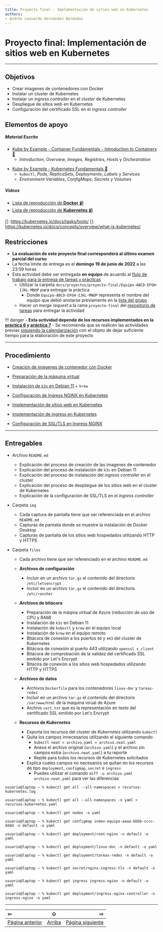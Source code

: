 ```yaml
---
title: Proyecto final - Implementación de sitios web en Kubernetes
authors:
- Andrés Leonardo Hernández Bermúdez
---
```


# Proyecto final: Implementación de sitios web en **Kubernetes**

--------------------------------------------------------------------------------

## Objetivos

- Crear imagenes de contenedores con Docker
- Instalar un cluster de Kubernetes
- Instalar un _ingress controller_ en el cluster de Kubernetes
- Despliegue de sitios web en Kubernetes
- Configuración del certificado SSL en el _ingress controller_

## Elementos de apoyo

##### Material Escrito

- [Kube by Example - Container Fundamentals - Introduction to Containers 📝][kbe-containers-intro]
    - _Introduction_, _Overview_, _Images_, _Registries_, _Hosts_ y _Orchestration_
<!--

- [Kube by Example - Container Fundamentals - Container images 📝][kbe-containers-images]
    - _Introduction_, _Layers & Repositories_, _URLs_ e _Internals_
-->
<!--
- [Kube by Example - Container Fundamentals - Standards 📝][kbe-containers-standards]
    - _Introduction_, _OCI Specifications_, _Image Specification_ y _Runtime Specification_
-->
- [Kube by Example - Kubernetes Fundamentals 📝][kbe-kubernetes]
    - `kubectl`, _Pods_, _ReplicaSets_, _Deployments_, _Labels_ y _Services_
    - _Environment Variables_, _ConfigMaps_, _Secrets_ y _Volumes_
<!--
    - _Logs_, _Images_, _Resources_, _Requests_ y _Limits_
    - _Rolling Updates_, _Liveness Probes_ y _Readiness Probes_
    - _Taints_, _Affinity_, _Jobs_, _StatefulSets_ y _DaemonSets_
-->

##### Videos

- [Lista de reproducción de **Docker** 📹][youtube-playlist-docker]
- [Lista de reproducción de **Kubernetes** 📹][youtube-playlist-kubernetes]

[youtube-playlist-docker]: https://www.youtube.com/playlist?list=PLN1TFzSBXi3S9ixHf9PM38heDbZLQW8vf
[youtube-playlist-kubernetes]: https://www.youtube.com/playlist?list=PLN1TFzSBXi3R4D4dulWjG-DS4gfSmuGUY

[kbe-containers-intro]: https://kubebyexample.com/en/learning-paths/container-fundamentals/introduction-containers/introduction
[kbe-containers-images]: https://kubebyexample.com/en/learning-paths/container-fundamentals/container-images/introduction
[kbe-containers-standards]: https://kubebyexample.com/en/learning-paths/container-fundamentals/standards/introduction
[kbe-kubernetes]: https://kubebyexample.com/en/learning-paths/kubernetes-fundamentals/
[kubernetes-ingress-nginx]: https://kubernetes.github.io/ingress-nginx/
[kubernetes-ingress-nginx-deploy]: https://kubernetes.github.io/ingress-nginx/deploy/
[kubernetes-ingress-nginx-baremetal]: https://kubernetes.github.io/ingress-nginx/deploy/baremetal/
[kubernetes-ingress-nginx-ingress]: https://kubernetes.github.io/ingress-nginx/user-guide/basic-usage/
[kubernetes-ingress-nginx-tls]: https://kubernetes.github.io/ingress-nginx/user-guide/tls/

[kubernetes-ingress]: https://kubernetes.io/docs/concepts/services-networking/ingress/

[docker-desktop]: https://www.docker.com/products/docker-desktop/
[docker-desktop-docs]: https://docs.docker.com/desktop/

[]: https://kubernetes.io/docs/tasks/tools/
[]: https://kubernetes.io/docs/concepts/overview/what-is-kubernetes/


[kodekloud-lfcs]: https://kodekloud.com/courses/linux-foundation-certified-system-administrator-lfcs/
[kodekloud-docker]: https://kodekloud.com/courses/docker-for-the-absolute-beginner/

[edx-intro-kubernetes]: https://www.edx.org/course/introduction-to-kubernetes

## Restricciones

- **La evaluación de este proyecto final corresponderá al último examen parcial del curso**
- La fecha límite de entrega es el **domingo 19 de junio de 2022** a las 23:59 horas
- Esta actividad debe ser entregada **en equipo** de acuerdo al [flujo de trabajo para la entrega de tareas y prácticas][flujo-de-trabajo]
    - Utilizar la carpeta `docs/proyectos/proyecto-final/Equipo-ABCD-EFGH-IJKL-MNOP` para entregar la práctica
        - Donde `Equipo-ABCD-EFGH-IJKL-MNOP` representa el nombre del equipo que debió anotarse previamente en la [lista del grupo][lista-redes]
    - Hacer un _merge request_ a la rama `proyecto-final` del [repositorio de tareas][repo-tareas] para entregar la actividad

!!! danger
    - **Esta actividad depende de los recursos implementados en la [práctica 6](../../laboratorio/practica-6) y [práctica 7](../../laboratorio/practica-7)**
    - Se recomienda que se realicen las actividades previas [siguiendo la calendarización](../../laboratorio) con el objeto de dejar suficiente tiempo para la elaboración de este proyecto

--------------------------------------------------------------------------------

## Procedimiento

- [Creación de imágenes de contenedor con Docker](./docker)

- [Preparación de la máquina virtual](./prepare-vm)

- [Instalación de `k3s` en Debian 11](./k3s-install) + `krew`

- [Configuración de Ingress NGINX en Kubernetes](./k8s-ingress-nginx)

- [Implementación de sitios web en Kubernetes](./k8s-deployments)

- [Implementación de ingress en Kubernetes](./k8s-ingress-resource)

- [Configuración de SSL/TLS en Ingress NGINX](./k8s-ingress-nginx-tls)

--------------------------------------------------------------------------------

## Entregables

- Archivo `README.md`
    - Explicación del proceso de creación de las imagenes de contenedor
    - Explicación del proceso de instalación de `k3s` en Debian 11
    - Explicación del proceso de instalación del _ingress controller_ en el cluster
    - Explicación del proceso de despliegue de los sitios web en el cluster de Kubernetes
    - Explicación de la configuración de SSL/TLS en el _ingress controller_

- Carpeta `img`
    - Cada captura de pantalla tiene que ser referenciada en el archivo `README.md`
    - Capturas de pantalla donde se muestre la instalación de Docker Desktop
    - Capturas de pantalla de los sitios web hospedados utilizando HTTP y HTTPS

- Carpeta `files`
    - Cada archivo tiene que ser referenciado en el archivo `README.md`

    - **Archivos de configuración**
        - Incluir en un archivo `tar.gz` el contenido del directorio `/etc/letsencrypt`
        - Incluir en un archivo `tar.gz` el contenido del directorio `/etc/rancher`

    - **Archivos de bitácora**
        - Preparación de la máqina virtual de Azure (reducción de uso de CPU y RAM)
        - Instalación de `k3s` en Debian 11
        - Instalación de `kubectl` y `krew` en el equipo local
        - Instalación de `krew` en el equipo remoto
        - Bitácora de conexión a los puertos `80` y `443` del cluster de Kubernetes
        - Bitácora de conexión al puerto 443 utilizando `openssl s_client`
        - Bitácora de comprobación de la validez del certificado SSL emitido por Let's Encrypt
        - Bitácira de conexión a los sitios web hospedados utilizando HTTP y HTTPS

    - **Archivos de datos**

        - Archivos `Dockerfile` para los contenedores `linux-doc` y `tareas-redes`
        - Incluir en un archivo `tar.gz` el contenido del directorio `/var/www/html` de la máquina virual de Azure
        - Archivo `cert.txt` que es la representación en texto del certificado SSL emitido por Let's Encrypt

    - **Recursos de _Kubernetes_**
        - Exporta los recursos del cluster de _Kubernetes_ utilizando `kubectl`
        - Quita los campos innecesarios utilizando el siguiente comando
            - `kubectl neat < archivo.yaml > archivo.neat.yaml`
            - Anexa el archivo original (`archivo.yaml`) y el archivo sin campos extra (`archivo.neat.yaml`) a tu reporte
            - Repite para todos los recursos de Kubernetes solicitados
        - Explica cuales campos no necesarios se quitan en los recursos de tipo `deployment`, `configmap`, `secret` e `ingress`
            - Puedes utilizar el comando `diff -u archivo.yaml archivo.neat.yaml` para ver las diferencias

```
usuario@laptop ~ % kubectl get all --all-namespaces > recursos-kubernetes.log

usuario@laptop ~ % kubectl get all --all-namespaces -o yaml > recursos-kubernetes.yaml

usuario@laptop ~ % kubectl get nodes -o yaml

usuario@laptop ~ % kubectl get configmap index-equipo-aaaa-bbbb-cccc-dddd -n default -o yaml

usuario@laptop ~ % kubectl get deployment/root-nginx -n default -o yaml

usuario@laptop ~ % kubectl get deployment/linux-doc -n default -o yaml

usuario@laptop ~ % kubectl get deployment/tareas-redes -n default -o yaml

usuario@laptop ~ % kubectl get secret/nginx-ingress-tls -n default -o yaml

usuario@laptop ~ % kubectl get ingress ingress-nginx -n default -o yaml

usuario@laptop ~ % kubectl get deployment/ingress-nginx-controller -n ingress-nginx -o yaml
```

--------------------------------------------------------------------------------

|                 ⇦           |        ⇧      |                  ⇨            |
|:----------------------------|:-------------:|------------------------------:|
| [Página anterior][anterior] | [Arriba](../) | [Página siguiente][siguiente] |

[anterior]: ../../laboratorio
[siguiente]: ./docker

[flujo-de-trabajo]: https://redes-ciencias-unam.gitlab.io/2022-2/tareas-redes/workflow/
[repo-tareas]: https://gitlab.com/Redes-Ciencias-UNAM/2022-2/tareas-redes/-/merge_requests

[lista-redes]: https://tinyurl.com/Lista-Redes-2022-2

[playlist-https]: https://www.youtube.com/playlist?list=PLN1TFzSBXi3QGCMqARFoO1ePBX1P38erB
[video-protocolo-dns]: https://www.youtube.com/watch?v=r4PntflJs9E&list=PLN1TFzSBXi3QWbHwBEV3p4LxV5KceXu8d&index=40
[video-configuracion-ssh]: https://youtu.be/Hnu7BHBDcoM&t=1390&list=PLN1TFzSBXi3QGCMqARFoO1ePBX1P38erB
[video-configuracion-apache-debian]: https://youtu.be/XbQ_dBuERdM&list=PLN1TFzSBXi3QGCMqARFoO1ePBX1P38erB&index=2
[video-directivas-apache]: https://youtu.be/3JkQs3KcjxQ&list=PLN1TFzSBXi3QGCMqARFoO1ePBX1P38erB&index=3
[video-virtualhosts-apache-etc-hosts]: https://youtu.be/ZnqSNXIr-h4&list=PLN1TFzSBXi3QGCMqARFoO1ePBX1P38erB&index=4
[video-virtualhosts-apache-registros-dns]: https://youtu.be/JYo5rc4mhf0&list=PLN1TFzSBXi3QGCMqARFoO1ePBX1P38erB&index=5
[video-certificados-ssl-x509]: https://youtu.be/rXqkJi_FTuQ&list=PLN1TFzSBXi3QGCMqARFoO1ePBX1P38erB&index=6
[video-certificados-ssl-virtualhost-https-apache]: https://youtu.be/66dOHHD6L5I&list=PLN1TFzSBXi3QGCMqARFoO1ePBX1P38erB&index=7
[video-letsencrypt-certbot]: https://youtu.be/kpiChLT5JPs&list=PLN1TFzSBXi3QGCMqARFoO1ePBX1P38erB&index=8

[apache-docs]: https://httpd.apache.org/docs/2.4/
[apache-docs-config-sections]: https://httpd.apache.org/docs/2.4/sections.html
[apache-docs-security]: https://httpd.apache.org/docs/2.4/misc/security_tips.html
[apache-docs-server-wide]: https://httpd.apache.org/docs/2.4/server-wide.html
[apache-docs-url-rewrite]: https://httpd.apache.org/docs/2.4/rewrite/
[apache-docs-virtualhost]: https://httpd.apache.org/docs/2.4/vhosts/
[apache-docs-ssl]: https://httpd.apache.org/docs/2.4/ssl/
[apache-docs-htaccess]: https://httpd.apache.org/docs/2.4/howto/htaccess.html

[certbot-instructions-debian-10-buster]: https://certbot.eff.org/instructions?ws=apache&os=debianbuster
